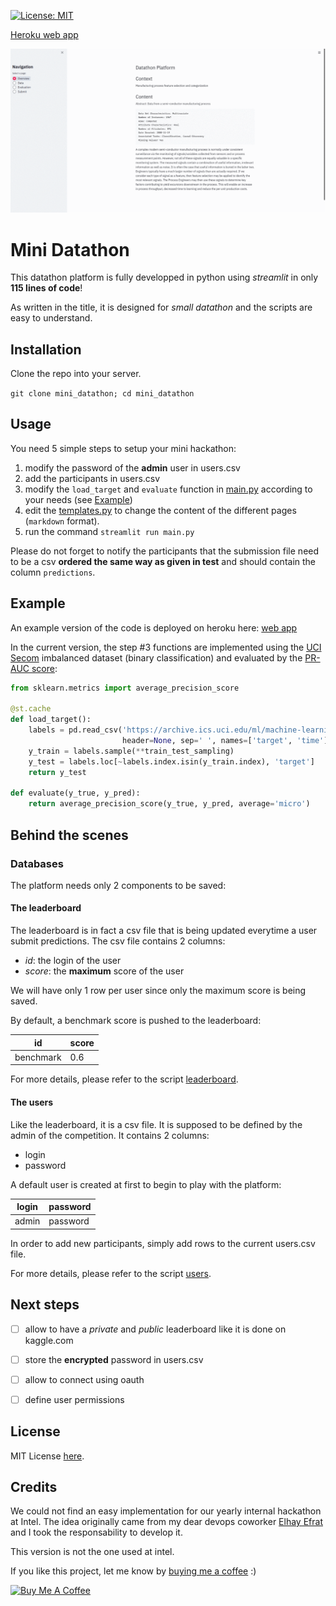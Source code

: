 [![License: MIT](https://img.shields.io/badge/License-MIT-yellow.svg)](https://opensource.org/licenses/MIT)

[Heroku web app](https://minidatathon.herokuapp.com/)

![](mini_datathon.gif)

# Mini Datathon

This datathon platform is fully developped in python using *streamlit* in only **115 lines of code**!

As written in the title, it is designed for *small datathon* and the scripts are easy to understand.

## Installation
Clone the repo into your server.

`git clone mini_datathon; cd mini_datathon`

## Usage

You need 5 simple steps to setup your mini hackathon:

1) modify the password of the **admin** user in users.csv
2) add the participants in users.csv
3) modify the `load_target` and `evaluate` function in [main.py](main.py) according to your needs (see [Example](#Example))
4) edit the [templates.py](templates.py) to change the content of the different pages (`markdown` format).
5) run the command `streamlit run main.py`

Please do not forget to notify the participants that the submission file need to be a csv **ordered the same way as given 
in test** and should contain the column `predictions`.

## Example

An example version of the code is deployed on heroku here: [web app](https://minidatathon.herokuapp.com/)

In the current version, the step #3 functions are implemented using the [UCI Secom](https://archive.ics.uci.edu/ml/datasets/SECOM)
imbalanced dataset (binary classification) and evaluated by the [PR-AUC score](https://scikit-learn.org/stable/modules/generated/sklearn.metrics.average_precision_score.html#sklearn.metrics.average_precision_score):
```python 
from sklearn.metrics import average_precision_score

@st.cache
def load_target():
    labels = pd.read_csv('https://archive.ics.uci.edu/ml/machine-learning-databases/secom/secom_labels.data',
                         header=None, sep=' ', names=['target', 'time'])
    y_train = labels.sample(**train_test_sampling)
    y_test = labels.loc[~labels.index.isin(y_train.index), 'target']
    return y_test

def evaluate(y_true, y_pred):
    return average_precision_score(y_true, y_pred, average='micro')

```


## Behind the scenes
### Databases
The platform needs only 2 components to be saved:
#### The leaderboard
The leaderboard is in fact a csv file that is being updated everytime a user submit predictions. 
The csv file contains 2 columns: 
- _id_: the login  of the user
- _score_: the **maximum** score of the user

We will have only 1 row per user since only the maximum score is being saved.

By default, a benchmark score is pushed to the leaderboard:

| id        | score |
|-----------|-------|
| benchmark | 0.6   |

For more details, please refer to the script [leaderboard](leaderboard.py).

#### The users
Like the leaderboard, it is a csv file.
It is supposed to be defined by the admin of the competition.
It contains 2 columns: 
- login
- password

A default user is created at first to begin to play with the platform:

| login     | password |
|-----------|----------|
| admin     | password |

In order to add new participants, simply add rows to the current users.csv file.

For more details, please refer to the script [users](users.py).

## Next steps

- [ ] allow to have a *private* and *public* leaderboard like it is done on kaggle.com
- [ ] store the **encrypted** password in users.csv
- [ ] allow to connect using oauth
- [ ] define user permissions


## License
MIT License [here](LICENSE).

## Credits
We could not find an easy implementation for our yearly internal hackathon at Intel.
The idea originally came from my dear devops coworker [Elhay Efrat](https://github.com/shdowofdeath)
and I took the responsability to develop it.

This version is not the one used at intel.

If you like this project, let me know by [buying me a coffee](https://www.buymeacoffee.com/jeremyatia) :)

<a href="https://www.buymeacoffee.com/jeremyatia" target="_blank"><img src="https://cdn.buymeacoffee.com/buttons/v2/default-yellow.png" alt="Buy Me A Coffee" style="height: 100px !important;width: 300px !important;" ></a>
